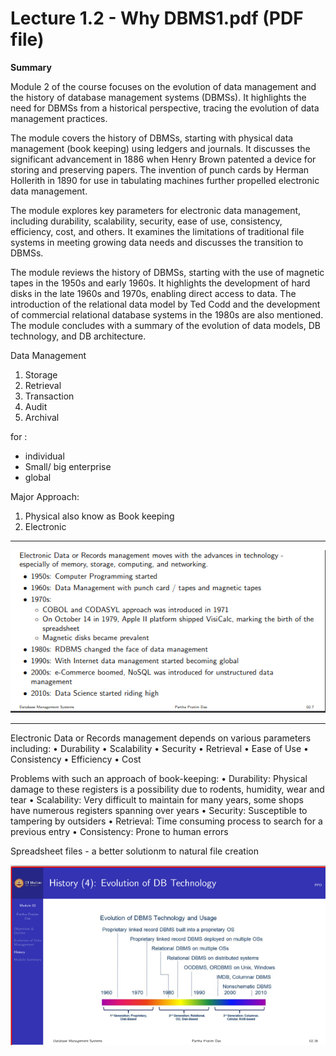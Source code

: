 # Lecture 1.2 - Why DBMS1.pdf (PDF file)

**Summary**

Module 2 of the course focuses on the evolution of data management and the history of database management systems (DBMSs). It highlights the need for DBMSs from a historical perspective, tracing the evolution of data management practices.

The module covers the history of DBMSs, starting with physical data management (book keeping) using ledgers and journals. It discusses the significant advancement in 1886 when Henry Brown patented a device for storing and preserving papers. The invention of punch cards by Herman Hollerith in 1890 for use in tabulating machines further propelled electronic data management.

The module explores key parameters for electronic data management, including durability, scalability, security, ease of use, consistency, efficiency, cost, and others. It examines the limitations of traditional file systems in meeting growing data needs and discusses the transition to DBMSs.

The module reviews the history of DBMSs, starting with the use of magnetic tapes in the 1950s and early 1960s. It highlights the development of hard disks in the late 1960s and 1970s, enabling direct access to data. The introduction of the relational data model by Ted Codd and the development of commercial relational database systems in the 1980s are also mentioned. The module concludes with a summary of the evolution of data models, DB technology, and DB architecture.

Data Management

1. Storage
2. Retrieval
3. Transaction
4. Audit
5. Archival

for :

- individual
- Small/ big enterprise
- global

Major Approach:

1. Physical also know as Book keeping
2. Electronic

---

![1717326679323](image/Lecture1.2-WhyDBMS1/1717326679323.png)

---

Electronic Data or Records management depends on various parameters including:
• Durability
• Scalability
• Security
• Retrieval
• Ease of Use
• Consistency
• Efficiency
• Cost

Problems with such an approach of book-keeping:
    • Durability: Physical damage to these registers is a possibility due to rodents, humidity,
    wear and tear
    • Scalability: Very difficult to maintain for many years, some shops have numerous
    registers spanning over years
    • Security: Susceptible to tampering by outsiders
    • Retrieval: Time consuming process to search for a previous entry
    • Consistency: Prone to human errors


Spreadsheet files - a better solutionm to natural file creation 

![1717327338160](image/Lecture1.2-WhyDBMS1/1717327338160.png)

